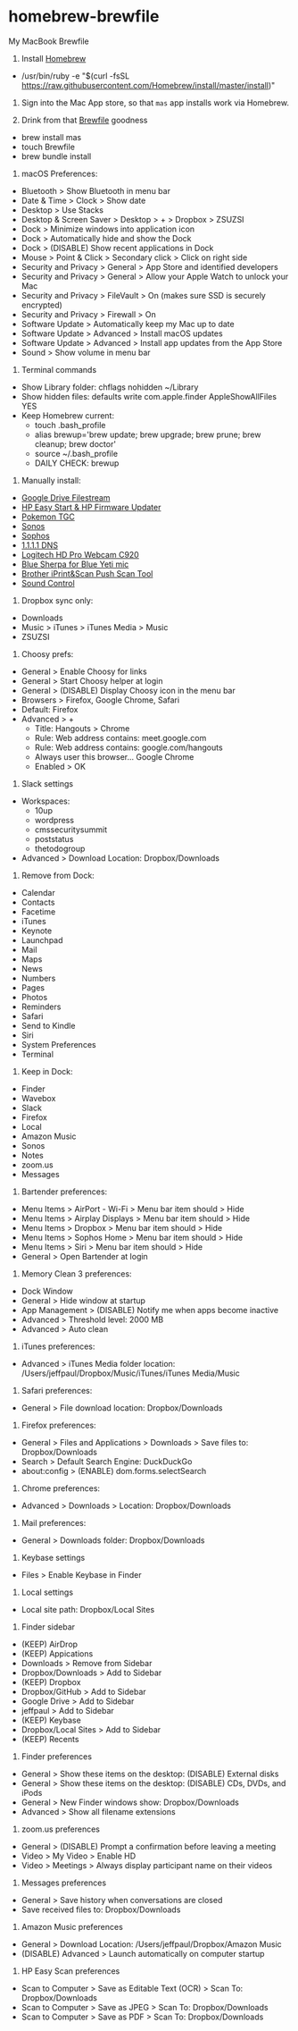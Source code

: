 # homebrew-brewfile
My MacBook Brewfile

1. Install [Homebrew](https://brew.sh/)
- /usr/bin/ruby -e "$(curl -fsSL https://raw.githubusercontent.com/Homebrew/install/master/install)"

1. Sign into the Mac App store, so that `mas` app installs work via Homebrew.

1. Drink from that [Brewfile](https://github.com/jeffpaul/homebrew-brewfile/blob/master/Brewfile) goodness
- brew install mas
- touch Brewfile
- brew bundle install

1. macOS Preferences:
- Bluetooth > Show Bluetooth in menu bar
- Date & Time > Clock > Show date
- Desktop > Use Stacks
- Desktop & Screen Saver > Desktop > + > Dropbox > ZSUZSI
- Dock > Minimize windows into application icon
- Dock > Automatically hide and show the Dock
- Dock > (DISABLE) Show recent applications in Dock
- Mouse > Point & Click > Secondary click > Click on right side
- Security and Privacy > General > App Store and identified developers
- Security and Privacy > General > Allow your Apple Watch to unlock your Mac
- Security and Privacy > FileVault > On (makes sure SSD is securely encrypted)
- Security and Privacy > Firewall > On
- Software Update > Automatically keep my Mac up to date
- Software Update > Advanced > Install macOS updates
- Software Update > Advanced > Install app updates from the App Store
- Sound > Show volume in menu bar

1. Terminal commands
- Show Library folder: chflags nohidden ~/Library
- Show hidden files: defaults write com.apple.finder AppleShowAllFiles YES
- Keep Homebrew current:
  - touch .bash_profile
  - alias brewup='brew update; brew upgrade; brew prune; brew cleanup; brew doctor'
  - source ~/.bash_profile
  - DAILY CHECK: brewup

1. Manually install:
- [Google Drive Filestream](https://www.google.com/drive/download/)
- [HP Easy Start & HP Firmware Updater](https://support.hp.com/us-en/drivers/selfservice/closure/hp-officejet-pro-8720-all-in-one-printer-series/7902032/model/7902033?sku=M9L74A)
- [Pokemon TGC](https://www.pokemon.com/us/pokemon-tcg/play-online/download/)
- [Sonos](https://www.sonos.com/en-us/support)
- [Sophos](https://home.sophos.com/en-us.aspx)
- [1.1.1.1 DNS](https://1.1.1.1/dns/)
- [Logitech HD Pro Webcam C920](https://support.logitech.com/en_us/product/hd-pro-webcam-c920/downloads#)
- [Blue Sherpa for Blue Yeti mic](https://www.bluedesigns.com/products/sherpa/)
- [Brother iPrint&Scan Push Scan Tool](https://support.brother.com/g/b/downloadlist.aspx?c=us&lang=en&prod=ads2800w_all&os=10052)
- [Sound Control](https://staticz.com/soundcontrol/)

1. Dropbox sync only:
- Downloads
- Music > iTunes > iTunes Media > Music
- ZSUZSI

1. Choosy prefs:
- General > Enable Choosy for links
- General > Start Choosy helper at login
- General > (DISABLE) Display Choosy icon in the menu bar
- Browsers > Firefox, Google Chrome, Safari
- Default: Firefox
- Advanced > +
  - Title: Hangouts > Chrome
  - Rule: Web address contains: meet.google.com
  - Rule: Web address contains: google.com/hangouts
  - Always user this browser... Google Chrome
  - Enabled > OK

1. Slack settings
- Workspaces:
  - 10up
  - wordpress
  - cmssecuritysummit
  - poststatus
  - thetodogroup
- Advanced > Download Location: Dropbox/Downloads

1. Remove from Dock:
- Calendar
- Contacts
- Facetime
- iTunes
- Keynote
- Launchpad
- Mail
- Maps
- News
- Numbers
- Pages
- Photos
- Reminders
- Safari
- Send to Kindle
- Siri
- System Preferences
- Terminal

1. Keep in Dock:
- Finder
- Wavebox
- Slack
- Firefox
- Local
- Amazon Music
- Sonos
- Notes
- zoom.us
- Messages

1. Bartender preferences:
- Menu Items > AirPort - Wi-Fi > Menu bar item should > Hide
- Menu Items > Airplay Displays > Menu bar item should > Hide
- Menu Items > Dropbox > Menu bar item should > Hide
- Menu Items > Sophos Home > Menu bar item should > Hide
- Menu Items > Siri > Menu bar item should > Hide
- General > Open Bartender at login

1. Memory Clean 3 preferences:
- Dock Window
- General > Hide window at startup
- App Management > (DISABLE) Notify me when apps become inactive
- Advanced > Threshold level: 2000 MB
- Advanced > Auto clean

1. iTunes preferences:
- Advanced > iTunes Media folder location: /Users/jeffpaul/Dropbox/Music/iTunes/iTunes Media/Music

1. Safari preferences:
- General > File download location: Dropbox/Downloads

1. Firefox preferences:
- General > Files and Applications > Downloads > Save files to: Dropbox/Downloads
- Search > Default Search Engine: DuckDuckGo
- about:config > (ENABLE) dom.forms.selectSearch

1. Chrome preferences:
- Advanced > Downloads > Location: Dropbox/Downloads

1. Mail preferences:
- General > Downloads folder: Dropbox/Downloads

1. Keybase settings
- Files > Enable Keybase in Finder

1. Local settings
- Local site path: Dropbox/Local Sites

1. Finder sidebar
- (KEEP) AirDrop
- (KEEP) Appications
- Downloads > Remove from Sidebar
- Dropbox/Downloads > Add to Sidebar
- (KEEP) Dropbox
- Dropbox/GitHub > Add to Sidebar
- Google Drive > Add to Sidebar
- jeffpaul > Add to Sidebar
- (KEEP) Keybase
- Dropbox/Local Sites > Add to Sidebar
- (KEEP) Recents

1. Finder preferences
- General > Show these items on the desktop: (DISABLE) External disks
- General > Show these items on the desktop: (DISABLE) CDs, DVDs, and iPods
- General > New Finder windows show: Dropbox/Downloads
- Advanced > Show all filename extensions

1. zoom.us preferences
- General > (DISABLE) Prompt a confirmation before leaving a meeting
- Video > My Video > Enable HD
- Video > Meetings > Always display participant name on their videos

1. Messages preferences
- General > Save history when conversations are closed
- Save received files to: Dropbox/Downloads

1. Amazon Music preferences
- General > Download Location: /Users/jeffpaul/Dropbox/Amazon Music
- (DISABLE) Advanced > Launch automatically on computer startup

1. HP Easy Scan preferences
- Scan to Computer > Save as Editable Text (OCR) > Scan To: Dropbox/Downloads
- Scan to Computer > Save as JPEG > Scan To: Dropbox/Downloads
- Scan to Computer > Save as PDF > Scan To: Dropbox/Downloads
